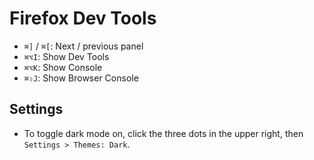 # Firefox Dev Tools

- `⌘]` / `⌘[`: Next / previous panel
- `⌘⌥I`: Show Dev Tools
- `⌘⌥K`: Show Console
- `⌘⇧J`: Show Browser Console

## Settings

- To toggle dark mode on, click the three dots in the upper right, then `Settings > Themes: Dark`.
